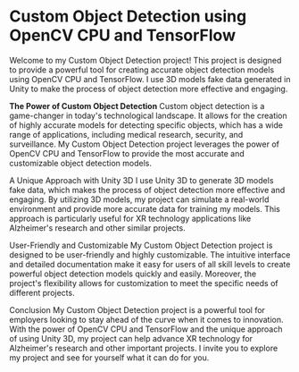 # Custom Object Detection using OpenCV CPU and TensorFlow

Welcome to my Custom Object Detection project! This project is designed to provide a powerful tool for creating accurate object detection models using OpenCV CPU and TensorFlow. I use 3D models fake data generated in Unity to make the process of object detection more effective and engaging.

**The Power of Custom Object Detection**
Custom object detection is a game-changer in today's technological landscape. It allows for the creation of highly accurate models for detecting specific objects, which has a wide range of applications, including medical research, security, and surveillance. My Custom Object Detection project leverages the power of OpenCV CPU and TensorFlow to provide the most accurate and customizable object detection models.

A Unique Approach with Unity 3D
I use Unity 3D to generate 3D models fake data, which makes the process of object detection more effective and engaging. By utilizing 3D models, my project can simulate a real-world environment and provide more accurate data for training my models. This approach is particularly useful for XR technology applications like Alzheimer's research and other similar projects.

User-Friendly and Customizable
My Custom Object Detection project is designed to be user-friendly and highly customizable. The intuitive interface and detailed documentation make it easy for users of all skill levels to create powerful object detection models quickly and easily. Moreover, the project's flexibility allows for customization to meet the specific needs of different projects.

Conclusion
My Custom Object Detection project is a powerful tool for employers looking to stay ahead of the curve when it comes to innovation. With the power of OpenCV CPU and TensorFlow and the unique approach of using Unity 3D, my project can help advance XR technology for Alzheimer's research and other important projects. I invite you to explore my project and see for yourself what it can do for you.
